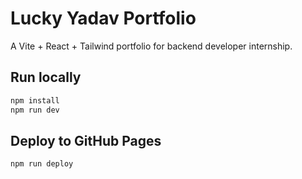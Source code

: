 # Lucky Yadav Portfolio

A Vite + React + Tailwind portfolio for backend developer internship.

## Run locally
```bash
npm install
npm run dev
```

## Deploy to GitHub Pages
```bash
npm run deploy
```